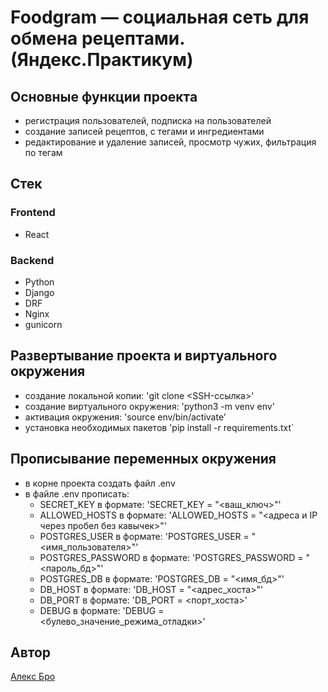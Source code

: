 # Foodgram — социальная сеть для обмена рецептами. (Яндекс.Практикум)

## Основные функции проекта
- регистрация пользователей, подписка на пользователей
- создание записей рецептов, с тегами и ингредиентами
- редактирование и удаление записей, просмотр чужих, фильтрация по тегам

## Стек
### Frontend
  - React
### Backend
  - Python
  - Django
  - DRF
  - Nginx
  - gunicorn

## Развертывание проекта и виртуального окружения
- создание локальной копии: 'git clone <SSH-ссылка>'
- создание виртуального окружения: 'python3 -m venv env'
- активация окружения: 'source env/bin/activate'
- установка необходимых пакетов 'pip install -r requirements.txt`

## Прописывание переменных окружения
- в корне проекта создать файл .env
- в файле .env прописать:
  - SECRET_KEY в формате: 'SECRET_KEY = "<ваш_ключ>"'
  - ALLOWED_HOSTS в формате: 'ALLOWED_HOSTS = "<адреса и IP через пробел без кавычек>"'
  - POSTGRES_USER в формате: 'POSTGRES_USER = "<имя_пользователя>"'
  - POSTGRES_PASSWORD в формате: 'POSTGRES_PASSWORD = "<пароль_бд>"'
  - POSTGRES_DB в формате: 'POSTGRES_DB = "<имя_бд>"'
  - DB_HOST в формате: 'DB_HOST = "<адрес_хоста>"'
  - DB_PORT в формате: 'DB_PORT = <порт_хоста>'
  - DEBUG в формате: 'DEBUG = <булево_значение_режима_отладки>'

## Автор
[Алекс Бро](https://github.com/avbrotune/)
